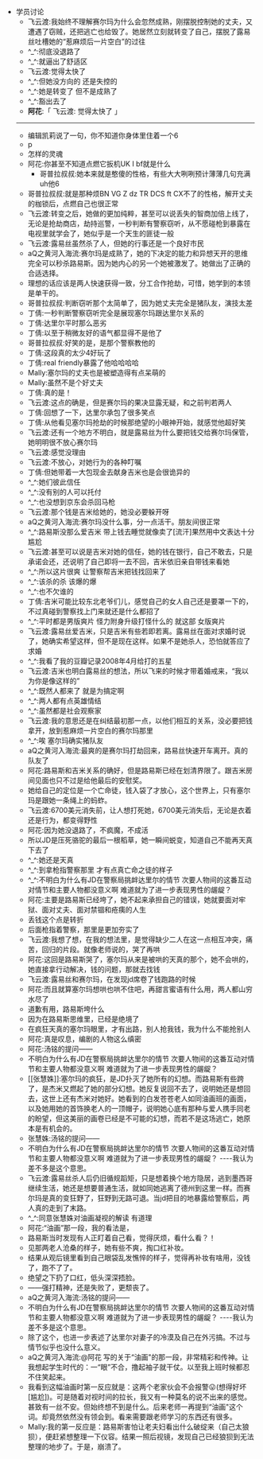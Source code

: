 - 学员讨论
    - 飞云渡:我始终不理解赛尔玛为什么会忽然成熟，刚摆脱控制她的丈夫，又遭遇了窃贼，还把逃亡也给毁了。她居然立刻就转变了自己，摆脱了露易丝吐槽她的“惹麻烦后一片空白”的过往
    - ^_^:彻底没退路了
    - ^_^:就逼出了舒适区
    - 飞云渡:觉得太快了
    - ^_^:但她没方向的 还是失控的
    - ^_^:她是转变了 但不是成熟了
    - ^_^:豁出去了
    - **阿花**:「 飞云渡: 觉得太快了 」
    - - - - - - - - - - - - - - - -
    - 编辑凯莉说了一句，你不知道你身体里住着一个6
    - p
    - 怎样的灵魂
    - 阿花:你甚至不知道点燃它扳机UK I bf就是什么
        - 哥普拉叔叔:她本来就是憨傻的性格，有些大大咧咧预计薄薄几句充满uh他6
    - 哥普拉叔叔:就是那种烦BN VG Z dz TR DCS ft CX不了的性格，解开丈夫的枷锁后，点燃自己也很正常
    - 飞云渡:转变之后，她做的更加纯粹，甚至可以说丢失的智商加倍上线了，无论是抢劫商店，劫持巡警，一秒判断有警察窃听，从不愿碰枪到暴露在电视里就学会了，她似乎是一个天生的匪徒一般
    - 飞云渡:露易丝虽然杀了人，但她的行事还是一个良好市民
    - aQ之黄河入海流:赛尔玛是成熟了，她的下决定的能力和异想天开的思维完全可以秒杀路易斯。因为她内心的另一个她被激发了。她做出了正确的合适选择。
    - 理想的话应该是两人快速获得一致，分工合作抢劫，可惜，她学到的本领是单干的。
    - 哥普拉叔叔:判断窃听那个太简单了，因为她丈夫完全是猪队友，演技太差
    - 丁倩:一秒判断警察窃听完全是展现塞尔玛跟达里尔关系的
    - 丁倩:达里尔平时那么恶劣
    - 丁倩:以至于稍微友好的语气都显得不是他了
    - 哥普拉叔叔:好笑的是，是那个警察教他的
    - 丁倩:这段真的太少4好玩了
    - 丁倩:real friendly暴露了他哈哈哈哈
    - Mally:塞尔玛的丈夫也是被塑造得有点呆萌的
    - Mally:虽然不是个好丈夫
    - 丁倩:真的是！
    - 飞云渡:这点的确是，但是赛尔玛的果决显露无疑，和之前判若两人
    - 丁倩:回想了一下，达里尔承包了很多笑点
    - 丁倩:从他看见塞尔玛抢劫的时候那绝望的小眼神开始，就感觉他超好笑
    - 飞云渡:还有一个地方不明白，就是露易丝为什么要把钱交给赛尔玛保管，她明明很不放心赛尔玛
    - 飞云渡:感觉没理由
    - 飞云渡:不放心，对她行为的各种叮嘱
    - 丁倩:但她带着一大包现金去献身吉米也是会很诡异的
    - ^_^:她们彼此信任
    - ^_^:没有别的人可以托付
    - ^_^:也没想到京东会杀回马枪
    - 飞云渡:那个钱是吉米给她的，她没必要躲开呀
    - aQ之黄河入海流:赛尔玛没什么事，分一点活干。朋友间很正常
    - ^_^:路易斯没那么爱吉米 带上钱去睡觉就像卖了[流汗]果然用中文表达十分尴尬
    - 飞云渡:甚至可以说是吉米对她的信任，她的钱在银行，自己不敢去，只是承诺会还，还说明了自己即将一去不回，吉米依旧亲自带钱来看她
    - ^_^:所以这片很爽 让警察帮吉米把钱找回来了
    - ^_^:该杀的杀 该爆的爆
    - ^_^:也不欠谁的
    - 丁倩:吉米可能比较东北老爷们儿，感觉自己的女人自己还是要罩一下的，不过真碰到警察找上门来就还是什么都招了
    - ^_^:平时都是男版爽片 怪力附身升级打怪什么的 就这部 女版爽片
    - 飞云渡:露易丝爱吉米，只是吉米有些若即若离。露易丝在面对求婚时说了，她确实希望这样，但不是现在这样。如果不是她杀人，恐怕就答应了求婚
    - ^_^:我看了我的豆瓣记录2008年4月给打的五星
    - 飞云渡:吉米也明白露易丝的想法，所以飞来的时候才带着婚戒来，“我以为你是像这样的”
    - ^_^:既然人都来了 就是为搞定啊
    - ^_^:两人都有点英雄情结
    - ^_^:虽然都是社会观察家
    - 飞云渡:我的意思还是在纠结最初那一点，以他们相互的关系，没必要把钱拿开，放到惹麻烦一片空白的赛尔玛那里
    - ^_^:唉 塞尔玛确实猪队友
    - aQ之黄河入海流:最爽的是赛尔玛打劫回来，路易丝快速开车离开。真的队友了
    - 阿花:路易斯和吉米关系的确好，但是路易斯已经在划清界限了。跟吉米房间见面也只不过是给他最后的安慰奖。
    - 她给自己的定位是一个亡命徒，钱入袋了才放心，这个世界上，只有塞尔玛是跟她一条绳上的蚂蚱。
    - 飞云渡:6700美元消失前，让人想打死她，6700美元消失后，无论是衣着还是行为，都变得野性
    - 阿花:因为她没退路了，不疯魔，不成活
    - 所以JD是压死骆驼的最后一根稻草，她一瞬间蜕变，知道自己不能再天真下去了
    - ^_^:她还是天真
    - ^_^:到拿枪指警察那里 才有点真亡命之徒的样子
    - ^_^:不明白为什么有JD在警察局挑衅达里尔的情节 次要人物间的这番互动对情节和主要人物都没意义啊 难道就为了进一步表现男性的龌龊？
    - 阿花:主要是路易斯已经垮了，她不起来承担自己的错误，她就要面对牢狱、面对丈夫、面对禁锢和疮痍的人生
    - 丢钱这个点是转折
    - 后面枪指着警察，那里是更加夯实了
    - 飞云渡:我想了想，在我的想法里，是觉得缺少二人在这一点相互冲突，痛苦，回归的片段。就像老师说的，哭了再哄
    - 阿花:这回是路易斯哭了，塞尔玛从来是被哄的天真的那个，她不会哄的，她直接拿行动解决，钱的问题，那就去找钱
    - 飞云渡:露易丝和赛尔玛，在发现jd席卷了钱跑路的时候
    - 阿花:而且就算塞尔玛想哄也哄不住吧，再甜言蜜语有什么用，两人都山穷水尽了
    - 道歉有用，路易斯垮什么
    - 因为在路易斯思维里，已经是绝境了
    - 在疯狂天真的塞尔玛眼里，才有出路，别人抢我钱，我为什么不能抢别人
    - 阿花:真是叹息，编剧的人物这么缜密
    - 阿花:汤铭的提问——
    - 不明白为什么有JD在警察局挑衅达里尔的情节 次要人物间的这番互动对情节和主要人物都没意义啊 难道就为了进一步表现男性的龌龊？
    - [[张慧姝]]:塞尔玛的疯狂，是JD扑灭了她所有的幻想。而路易斯有些跨了，是杰米又燃起了她的部分幻想。她反复说回不去了，说明她还是想回去，这世上还有杰米对她好。她看到的白发苍苍老人如同油画班的画面，以及她用她的首饰换老人的一顶帽子，说明她心底有那种与爱人携手同老的盼望，但这美丽的画卷已经是不可能的幻想，而若不是这场逃亡，她原本是有机会的。
    - 张慧姝:汤铭的提问——
    - 不明白为什么有JD在警察局挑衅达里尔的情节 次要人物间的这番互动对情节和主要人物都没意义啊 难道就为了进一步表现男性的龌龊？ ----我认为差不多是这个意思。
    - 飞云渡:露易丝杀人后仍旧循规蹈矩，只是想着换个地方隐居，逃到墨西哥继续生活，她还是想要普通生活，就如同她逃离了德州到这里一样。而赛尔玛是真的变狂野了，狂野到无路可退。当jd把目的地暴露给警察后，两人真的走到了末路。
    - ^_^:同意张慧姝对油画凝视的解读 有道理
    - 阿花:“油画”那一段，我的看法是，
    - 路易斯当时发现有人正盯着自己看，觉得厌烦，看什么看？！
    - 见那两老人沧桑的样子，她有些不爽，掏口红补妆。
    - 结果从观后镜里看到自己眼袋乱发憔悴的样子，觉得再补妆有啥用，没钱了，跑不了了。
    - 绝望之下扔了口红，低头深深捂脸。
    - ——强打精神，还是失败了，更颓丧了。
    - aQ之黄河入海流:汤铭的提问——
    - 不明白为什么有JD在警察局挑衅达里尔的情节 次要人物间的这番互动对情节和主要人物都没意义啊 难道就为了进一步表现男性的龌龊？ ----我认为差不多是这个意思。
    - 除了这个，也进一步表述了达里尔对妻子的冷漠及自己在外污搞。不过与情节似乎也没什么意义。
    - aQ之黄河入海流:@阿花 写的关于“油画"的那一段，非常精彩和传神。让我想起学生时代的：一“眼”不合，撸起袖子就干仗。以至我上班时候都忍不住笑起来。
    - 我看到这幅油画时第一反应就是：这两个老家伙会不会报警😛(想得好坏[尴尬])。可是随着对视时间的拉长，我又有一种莫名的说不出来的感觉。甚致有一丝不安。但始终想不到是什么。后来老师一再提到“油画"这个词。却竟然依然没有领会到。看来需要跟老师学习的东西还有很多。
    - Mally:我的第一反应是：路易斯害怕让老夫妇看出什么破绽来（自己太狼狈），便赶紧想整理一下仪容。结果一照后视镜，发现自己已经狼狈到无法整理的地步了。于是，崩溃了。
